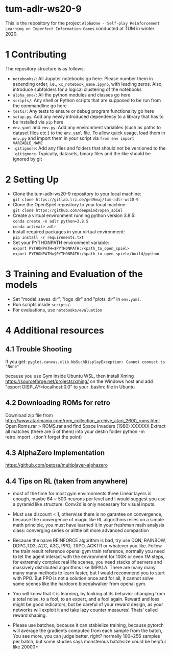# tum-adlr-ws20-9
This is the repository for the project `AlphaOne - Self-play Reinforcement Learning on Imperfect Information Games` conducted at TUM in winter 2020.

# 1 Contributing
The repository structure is as follows:
 * `notebooks/`: All Jupyter notebooks go here. Please number them in ascending order, i.e., `xx_notebook_name.ipynb`, with leading zeros. Also, introduce subfolders for a logical clustering of the notebooks
 * `alpha_one/`: All the python modules and classes go here
 * `scripts/`: Any shell or Python scripts that are supposed to be run from the commandline go here
 * `tests/`: Any tests to ensure or debug program functionality go here  
 * `setup.py`: Add any newly introduced dependency to a library that has to be installed via `pip` here
 * `env.yaml` and `env.py`: Add any environment variables (such as paths to dataset files etc.) to the `env.yaml` file. To allow quick usage, load them in `env.py` and import them in your script via `from env import VARIABLE_NAME`
 * `.gitignore`: Add any files and folders that should not be versioned to the `.gitignore`. Typically, datasets, binary files and the like should be ignored by git

# 2 Setting Up
* Clone the tum-adlr-ws20-9 repository to your local machine:\
`git clone https://gitlab.lrz.de/ge49muj/tum-adlr-ws20-9`
* Clone the OpenSpiel repository to your local machine:\
`git clone https://github.com/deepmind/open_spiel`
* Create a virtual environment running python version 3.8.5:\
`conda create -n adlr python=3.8.5`\
`conda activate adlr`
* Install required packages in your virtual environment:\
`pip install -r requirements.txt`
* Set your PYTHONPATH environment variable:\
`export PYTHONPATH=$PYTHONPATH:/<path_to_open_spiel>`\
`export PYTHONPATH=$PYTHONPATH:/<path_to_open_spiel>/build/python`

# 3 Training and Evaluation of the models

* Set "model_saves_dir", "logs_dir" and "plots_dir" in `env.yaml`.
* Run scripts inside `scripts/`.
* For evaluations, use `notebooks/evaluation` 

# 4 Additional resources
## 4.1 Trouble Shooting

If you get:
`pyglet.canvas.xlib.NoSuchDisplayException: Cannot connect to "None"`

because you use Gym inside Ubuntu WSL, then install Xming https://sourceforge.net/projects/xming/ on the Windows host and add "export DISPLAY=localhost:0.0" to your .bashrc file in Ubuntu


## 4.2 Downloading ROMs for retro

Download zip file from http://www.atarimania.com/rom_collection_archive_atari_2600_roms.html
Open Roms.rar > ROMS.rar and find Space Invaders (1980) XXXXXX
Extract all matches (there are 5 of them) into your destin folder
python -m retro.import . (don't forget the point)

## 4.3 AlphaZero Implementation

https://github.com/petosa/multiplayer-alphazero

## 4.4 Tips on RL (taken from anywhere)
 * most of the time for most gym environments three Linear layers is enough, maybe 64 ~ 500 neurons per level and I would suggest you use a pyramid like structure. Conv2d is only necessary for visual inputs.

 * Must use discount < 1, otherwise there is no garantee on convergence, because the convergence of magic like RL algorithms relies on a simple math principle, you must have learned it in your freshman math analysis class: converging series or alittle bit more advanced compaction

 * Because the naive REINFORCE algorithm is bad, try use DQN, RAINBOW, DDPG,TD3, A2C, A3C, PPO, TRPO, ACKTR or whatever you like. Follow the train result reference openai gym train reference, normally you need to let the agent interact with the environment for 100K or even 1M steps, for extremely complex real life scenes, you need stacks of servers and massively distributed algorithms like IMPALA. There are many many many many methods to learn faster, but I would recommend you to start with PPO. But PPO is not a solution once and for all, it cannot solve some scenes like the hardcore bipedalwalker from openai gym.

 * You will know that it is learning, by looking at its behavior changing from a total noise, to a fool, to an expert, and a fool again. Reward and loss might be good indicators, but be careful of your reward design, as your networks will exploit it and take lazy counter measures! Thats’ called reward shaping.

 * Please use batches, because it can stablelize training, because pytorch will average the gradients computed from each sample from the batch, You see more, you can judge better, right? normally 100~256 samples per batch, but some studies says monsterous batchsize could be helpful like 20000+
